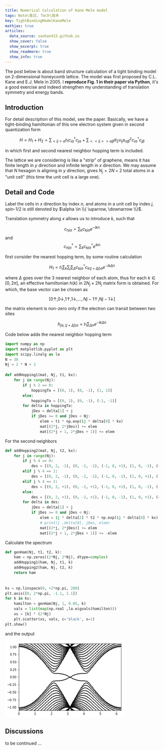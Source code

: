 ```yaml
---
title: Numerical Calculation of Kane-Mele model
tags: Note\笔记, Tech\技术
key: TightBindingModelKaneMele
mathjax: true
articles:
  data_source: zaohan415.github.io
  show_cover: false
  show_excerpt: true
  show_readmore: true
  show_info: true
---
```

$$\newcommand{\ad}{\text{ad}}$$
$$\newcommand{\End}{\text{End}}$$

The post below is about band structure calculation of a tight binding model on 2-dimensional honeycomb lattice. The model was first proposed by C.L. Kane and E.J. Mele in 2005. I **reproduce Fig. 1 in their paper via Python**, it's a good exercise and indeed strengthen my understanding of translation symmetry and energy bands.

<!--more-->
## Introduction

For detail description of this model, see the paper. Basically, we have a tight-binding hamiltonian of this one electron system given in second quantization form

$$ H = H_1 + H_2 = \sum_{<ij> \alpha} t_1 c_{i \alpha}^\dagger c_{j \alpha} + \sum_{<<ij>>\alpha\beta} it_2 \nu_{ij} s^z_{\alpha\beta} c_{i\alpha}^\dagger c_{j\beta} $$

in which first and second nearest neighbor hopping term is included.

The lattice we are considering is like a "strip" of graphene, means it has finite length in $y$ direction and infinite length in $x$ direction. We may assume that $N$ hexagon is aligning in $y$ direction, gives $N_j = 2N+2$ total atoms in a "unit cell" (this time the unit cell is a large one).

## Detail and Code

Label the cells in $x$ direction by index $n$, and atoms in a unit cell by index $j$, spin-1/2 is still denoted by $\alpha \in \\{ \uparrow, \downarrow \\}$.

Translation symmetry along $x$ allows us to introduce $k$, such that

$$ c_{nj\alpha} = \sum_k c_{kj\alpha} e^{-ikn}$$
and
$$ c^\dagger_{nj\alpha} = \sum_k c^\dagger_{kj\alpha} e^{ikn}$$

first consider the nearest hopping term, by some routine calculation

$$H_1 = t_1 \sum_k \sum_{j} \sum_{\Delta} c^\dagger_{kj\alpha} c_{k(j+\Delta j)\alpha} e^{-i k \Delta n}$$

where $\Delta$ goes over the 3 nearest neighbor of each atom, thus for each $k \in [0, 2\pi]$, an effective hamiltonian $h(k)$ in $2N_j \times 2N_j$ matrix form is obtained. For which, the base vector can be chosen as

$$\left[ 0\uparrow, 0 \downarrow, 1\uparrow, 1\downarrow, \dots , Nj-1\uparrow, Nj-1\downarrow \right]$$

the matrix element is non-zero only if the electron can transit between two sites

$$h_{j\alpha, (j+\Delta j)\alpha} = t_1 \sum_{\Delta n} e^{-i k \Delta n}$$

Code below adds the nearest neighbor hopping term

```python
import numpy as np
import matplotlib.pyplot as plt
import scipy.linalg as la
N = 30
Nj = 2 * N + 2

def addHopping1(mat, Nj, t1, kx):
    for j in range(Nj):
        if j % 2 == 0:
            hoppingTo = [(0, 1), (0, -1), (1, 1)]
        else:
            hoppingTo = [(0, 1), (0, -1), (-1, -1)]
        for delta in hoppingTo:
            jDes = delta[1] + j
            if jDes >= 0 and jDes < Nj:
                elem = t1 * np.exp(1j * delta[0] * kx)
                mat[(2*j, 2*jDes)] += elem
                mat[(2*j + 1, 2*jDes + 1)] += elem
```

For the second neighbors

```python
def addHopping2(mat, Nj, t2, kx):
    for j in range(Nj):
        if j % 4 == 0:
            des = [(0, 2, -1), (0, -2, -1), (-1, 0, +1), (1, 0, -1), (+1, -2, +1), (+1, 2, +1)]
        elif j % 4 == 1:
            des = [(0, 2, -1), (0, -2, -1), (-1, 0, -1), (1, 0, +1), (-1, -2, +1), (-1, 2, +1)]
        elif j % 4 == 2:
            des = [(0, 2, +1), (0, -2, +1), (-1, 0, +1), (1, 0, -1), (-1, -2, -1), (-1, 2, -1)]
        else:
            des = [(0, 2, +1), (0, -2, +1), (-1, 0, -1), (1, 0, +1), (+1, -2, -1), (+1, 2, -1)]
        for delta in des:
            jDes = delta[1] + j
            if jDes >= 0 and jDes < Nj:
                elem = 1j * delta[2] * t2 * np.exp(1j * delta[0] * kx)
                # print(j ,delta[0], jDes, elem)
                mat[(2*j, 2*jDes)] += elem
                mat[(2*j + 1, 2*jDes + 1)] += -elem
```
Calculate the spectrum

```python
def genHam(Nj, t1, t2, k):
    ham = np.zeros((2*Nj, 2*Nj), dtype=complex)
    addHopping1(ham, Nj, t1, k)
    addHopping2(ham, Nj, t2, k)
    return ham


ks = np.linspace(0, +2*np.pi, 200)
plt.axis([0, 2*np.pi, -1.1, 1.1])
for k in ks:
    hamilton = genHam(Nj, 1, 0.05, k)
    vals = list(map(np.real ,la.eigvals(hamilton)))
    xs = [k] * (2*Nj)
    plt.scatter(xs, vals, c='black', s=1)
plt.show()
```

and the output

![spectrum](https://raw.githubusercontent.com/ZaoHan415/ZaoHan415.github.io/master/assets/images/KaneMeleSpectrum1.png)

## Discussions

to be continued ...

<!--
{% if site.liker_id %}
<iframe
  frameborder="no"  
  style="width: 100%; max-width: 360px; height: 180px; margin: auto; overflow: hidden; display: block;"
  src="https://button.like.co/in/embed/{{site.liker_id}}/button?referrer={{ page.url | absolute_url | cgi_escape }}">
</iframe>
{% endif %}
-->
